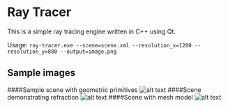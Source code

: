 Ray Tracer
==========

This is a simple ray tracing engine written in C++ using Qt. 

Usage: `ray-tracer.exe --scene=scene.xml --resolution_x=1280 --resolution_y=800 --output=image.png`

Sample images
-------------
####Sample scene with geometric primitives
![alt text](https://raw.github.com/AlexanderTolmachev/ray-tracer/master/images/sample.png "Sample scene with geometric primitives")
####Scene demonstrating refraction
![alt text](https://raw.github.com/AlexanderTolmachev/ray-tracer/master/images/refraction.png "Scene demonstrating refraction")
####Scene with mesh model
![alt text](https://raw.github.com/AlexanderTolmachev/ray-tracer/master/images/model.png "Scene with mesh model")
